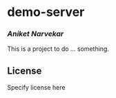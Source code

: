 # demo-server
### _Aniket Narvekar_

This is a project to do ... something.

## License

Specify license here

